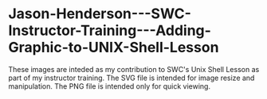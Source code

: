 # Jason-Henderson---SWC-Instructor-Training---Adding-Graphic-to-UNIX-Shell-Lesson
These images are inteded as my contribution to SWC's Unix Shell Lesson as part of my instructor training.
The SVG file is intended for image resize and manipulation. The PNG file is intended only for quick viewing.
